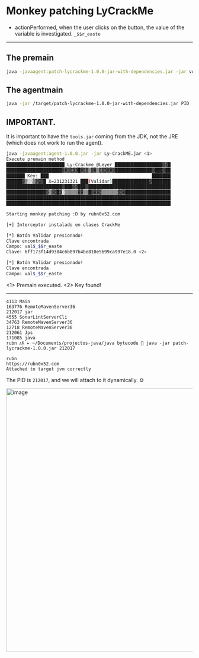 # Monkey patching LyCrackMe

- actionPerformed, when the user clicks on the button, the value of the variable is investigated. `_$$r_easte`

---

## The premain

```bash
java -javaagent:patch-lycrackme-1.0.0-jar-with-dependencies.jar -jar vulnerable-target.jar
```

## The agentmain

```bash
java -jar /target/patch-lycrackme-1.0.0-jar-with-dependencies.jar PID
```
## IMPORTANT.

It is important to have the `tools.jar` coming from the JDK, not the JRE (which does not work to run the agent).

```bash
java -javaagent:agent-1.0.0.jar -jar Ly-CrackME.jar <1>
Execute premain method
██████████████████████ Ly-Crackme @Leyer ██████████████████▓▓█
█████████████████████▓▓▓▓▓▓█▓▓▓▒▓▓▒▓▓▓▓▓▓██████████████▓███▓██
███████ Key: ███                                       ███████
██████▓▒░░▒▓▓▓█ X=231231321 ███(Validar)██████████████▓███████
█████████████████████▓███▓▓███▓███████████████████████████████
███████████████▓▒▓▓█▓░▒▒▒▒▒▓▓▒▒█▓▓▓▓▒▒▒▒▒▒▓▓▓█████████████████
██████████████████████████████████████████████████████████████
██████████████████████████████████████████████████████████████

Starting monkey patching :D by rubn0x52.com

[+] Interceptor instalado en clases CrackMe

[*] Botón Validar presionado!
Clave encontrada
Campo: val$_$$r_easte
Clave: 6ff173f14d9384c6b897b4be810e5699ca997e18.0 <2>

[*] Botón Validar presionado!
Clave encontrada
Campo: val$_$$r_easte
```
<1> Premain executed.
<2> Key found!

---

```shell rubn ⲁƛ ▸   ~/Documents/projectos-java/java bytecode  jps                                       
4113 Main
163776 RemoteMavenServer36
212017 jar
4555 SonarLintServerCli
34763 RemoteMavenServer36
12718 RemoteMavenServer36
212061 Jps
171085 java
rubn ⲁƛ ▸ ~/Documents/projectos-java/java bytecode  java -jar patch-lycrackme-1.0.0.jar 212017

rubn
https://rubn0x52.com
Attached to target jvm correctly
```

The PID is `212017`, and we will attach to it dynamically. ⚙️

<img width="1129" height="711" alt="image" src="https://github.com/user-attachments/assets/02cb357b-97de-41ed-909f-a960ce79c8ab" />

